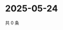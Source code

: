 # 2025-05-24

共 0 条

<!-- BEGIN ZHIHUQUESTIONS -->
<!-- 最后更新时间 Sat May 24 2025 13:11:01 GMT+0800 (China Standard Time) -->

<!-- END ZHIHUQUESTIONS -->
